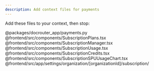 ```yaml
---
description: Add context files for payments
---
```


Add these files to your context, then stop:

@packages/docrouter_app/payments.py
@frontend/src/components/SubscriptionPlans.tsx
@frontend/src/components/SubscriptionManager.tsx
@frontend/src/components/SubscriptionUsage.tsx
@frontend/src/components/SubscriptionCredits.tsx
@frontend/src/components/SubscriptionSPUUsageChart.tsx
@frontend/src/app/settings/organization/[organizationId]/subscription/





